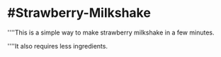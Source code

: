 # #Strawberry-Milkshake

''''This is a simple way to make strawberry milkshake in a few minutes.

''''It also requires less ingredients.

